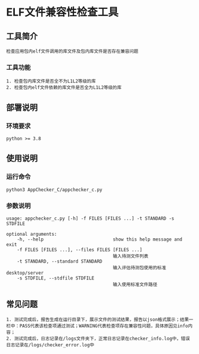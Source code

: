 # ELF文件兼容性检查工具

## 工具简介  

    检查应用包内elf文件调用的库文件及包内库文件是否存在兼容问题

### 工具功能

    1. 检查包内库文件是否全不为L1L2等级的库
    2. 检查包内elf文件依赖的库文件是否全为L1L2等级的库

## 部署说明
### 环境要求

    python >= 3.8

## 使用说明
### 运行命令

    python3 AppChecker_C/appchecker_c.py

### 参数说明

    usage: appchecker_c.py [-h] -f FILES [FILES ...] -t STANDARD -s STDFILE

    optional arguments:
    	-h, --help            				show this help message and exit
		-f FILES [FILES ...], --files FILES [FILES ...]
                            				输入待测文件列表
		-t STANDARD, --standard STANDARD
                            				输入评估待测包使用的标准 desktop/server
    	-s STDFILE, --stdfile STDFILE
                            				输入使用标准文件路径


## 常见问题

    1. 测试完成后，报告生成在运行目录下，展示文件的测试结果，报告以json格式展示；结果一栏中：PASS代表该检查项通过测试；WARNING代表检查项存在兼容性问题，具体原因见info内容；
    2. 测试完成后，日志记录在/logs文件夹下，正常日志记录在checker_info.log中，错误日志记录在/logs/checker_error.log中
